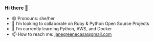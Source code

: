 ### Hi there 👋

- 😄 Pronouns: she/her
- 👯 I’m looking to collaborate on Ruby & Python Open Source Projects
- 🌱 I’m currently learning Python, AWS, and Docker
- 📫 How to reach me: janegreenecasa@gmail.com
<!--
**janegreene/janegreene** is a ✨ _special_ ✨ repository because its `README.md` (this file) appears on your GitHub profile.

Here are some ideas to get you started:
-->
